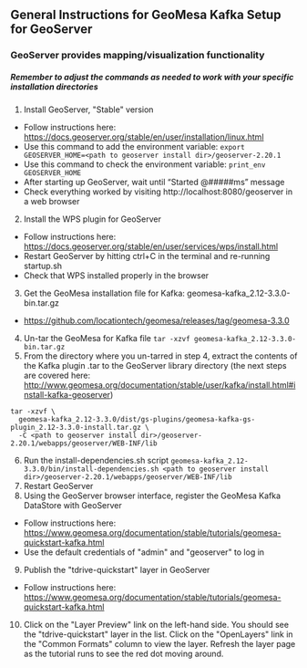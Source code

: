 ## General Instructions for GeoMesa Kafka Setup for GeoServer
### GeoServer provides mapping/visualization functionality

##### Remember to adjust the commands as needed to work with your specific installation directories

1. Install GeoServer, "Stable" version
  * Follow instructions here: https://docs.geoserver.org/stable/en/user/installation/linux.html
  * Use this command to add the environment variable:
  ``` export GEOSERVER_HOME=<path to geoserver install dir>/geoserver-2.20.1 ```
  * Use this command to check the environment variable:
  ``` print_env GEOSERVER_HOME ```
  * After starting up GeoServer, wait until “Started @#####ms” message
  * Check everything worked by visiting http://localhost:8080/geoserver in a web browser
2. Install the WPS plugin for GeoServer
  * Follow instructions here: https://docs.geoserver.org/stable/en/user/services/wps/install.html
  * Restart GeoServer by hitting ctrl+C in the terminal and re-running startup.sh
  * Check that WPS installed properly in the browser
3. Get the GeoMesa installation file for Kafka: geomesa-kafka_2.12-3.3.0-bin.tar.gz
  * https://github.com/locationtech/geomesa/releases/tag/geomesa-3.3.0
4. Un-tar the GeoMesa for Kafka file
  ``` tar -xzvf geomesa-kafka_2.12-3.3.0-bin.tar.gz ```
5. From the directory where you un-tarred in step 4, extract the contents of the Kafka plugin .tar to the GeoServer library directory (the next steps are covered here: http://www.geomesa.org/documentation/stable/user/kafka/install.html#install-kafka-geoserver)
  ```
  tar -xzvf \
    geomesa-kafka_2.12-3.3.0/dist/gs-plugins/geomesa-kafka-gs-plugin_2.12-3.3.0-install.tar.gz \
    -C <path to geoserver install dir>/geoserver-2.20.1/webapps/geoserver/WEB-INF/lib
  ```
6. Run the install-dependencies.sh script
  ``` geomesa-kafka_2.12-3.3.0/bin/install-dependencies.sh <path to geoserver install dir>/geoserver-2.20.1/webapps/geoserver/WEB-INF/lib ```
7. Restart GeoServer
8. Using the GeoServer browser interface, register the GeoMesa Kafka DataStore with GeoServer
  * Follow instructions here: https://www.geomesa.org/documentation/stable/tutorials/geomesa-quickstart-kafka.html
  * Use the default credentials of "admin" and "geoserver" to log in
9. Publish the "tdrive-quickstart" layer in GeoServer
  * Follow instructions here: https://www.geomesa.org/documentation/stable/tutorials/geomesa-quickstart-kafka.html
10. Click on the "Layer Preview" link on the left-hand side. You should see the "tdrive-quickstart" layer in the list. Click on the "OpenLayers" link in the "Common Formats" column to view the layer. Refresh the layer page as the tutorial runs to see the red dot moving around.